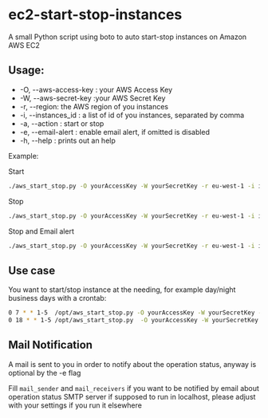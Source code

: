 # ec2-start-stop-instances

A small Python script using boto to auto start-stop instances on Amazon AWS EC2

## Usage:

* -O, --aws-access-key : your AWS Access Key
* -W, --aws-secret-key :your AWS Secret Key
* -r, --region: the AWS region of you instances 
* -i, --instances_id : a list of id of you instances, separated by comma
* -a, --action : start or stop
* -e, --email-alert : enable email alert, if omitted is disabled
* -h, --help : prints out an help

Example:

Start
```bash
./aws_start_stop.py -O yourAccessKey -W yourSecretKey -r eu-west-1 -i i-caf3b4be,i-deadb33f -a start
```

Stop
```bash
./aws_start_stop.py -O yourAccessKey -W yourSecretKey -r eu-west-1 -i i-c4febab3 -a stop
```

Stop and Email alert
```bash
./aws_start_stop.py -O yourAccessKey -W yourSecretKey -r eu-west-1 -i i-c4febab3 -a stop -e
```
## Use case

You want to start/stop instance at the needing, for example day/night business days with a crontab:

```bash
0 7 * * 1-5  /opt/aws_start_stop.py -O yourAccessKey -W yourSecretKey -r eu-west-1 -i i-caf3b4be,i-deadb33f -a start -e >/dev/null 2>&1
0 18 * * 1-5 /opt/aws_start_stop.py  -O yourAccessKey -W yourSecretKey -r eu-west-1 -i i-caf3b4be,i-deadb33f -a stop -e >/dev/null 2>&1
```

## Mail Notification

A mail is sent to you in order to notify about the operation status, anyway is optional by the -e flag

Fill ```mail_sender``` and ```mail_receivers``` if you want to be notified by email about operation status
SMTP server if supposed to run in localhost, please adjust with your settings if you run it elsewhere

